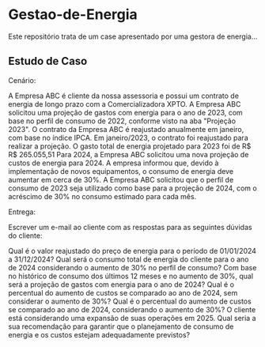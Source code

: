 # Gestao-de-Energia
Este repositório trata de um case apresentado por uma gestora de energia...

## Estudo de Caso
Cenário:

A Empresa ABC é cliente da nossa assessoria e possui um contrato de energia de longo prazo com a Comercializadora XPTO.
A Empresa ABC solicitou uma projeção de gastos com energia para o ano de 2023, com base no perfil de consumo de 2022, conforme visto na aba "Projeção 2023".
O contrato da Empresa ABC é reajustado anualmente em janeiro, com base no índice IPCA. Em janeiro/2023, o contrato foi reajustado para realizar a projeção.
O gasto total de energia projetado para 2023 foi de R$ R$ 265.055,51
Para 2024, a Empresa ABC solicitou uma nova projeção de custos de energia para 2024.
A empresa informou que, devido à implementação de novos equipamentos, o consumo de energia deve aumentar em cerca de 30%.
A Empresa ABC solicitou que o perfil de consumo de 2023 seja utilizado como base para a projeção de 2024, com o acréscimo de 30% no consumo estimado para cada mês.            
 

Entrega:

Escrever um e-mail ao cliente com as respostas para as seguintes dúvidas do cliente:

Qual é o valor reajustado do preço de energia para o período de 01/01/2024 a 31/12/2024?
Qual será o consumo total de energia do cliente para o ano de 2024 considerando o aumento de 30% no perfil de consumo?
Com base no histórico de consumo dos últimos 12 meses e no aumento de 30%, qual será a projeção de gastos com energia para o ano de 2024?
Qual é o percentual do aumento de custos se comparado ao ano de 2024, sem considerar o aumento de 30%?
Qual é o percentual do aumento de custos se comparado ao ano de 2024, considerando o aumento de 30%?
O cliente está considerando uma expansão de suas operações em 2025. Qual seria a sua recomendação para garantir que o planejamento de consumo de energia e os custos estejam adequadamente previstos?  
